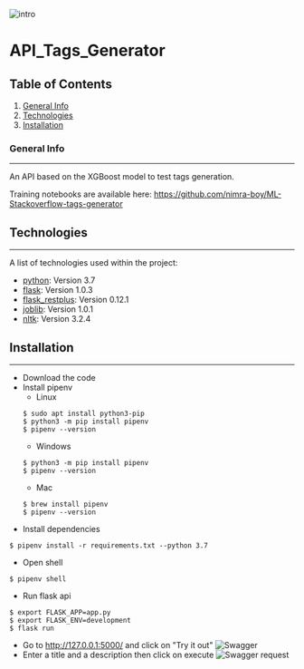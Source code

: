 ![intro](https://user.oc-static.com/upload/2017/01/31/14858512893477_so-logo.png)

# API_Tags_Generator

## Table of Contents
1. [General Info](#general-info)
2. [Technologies](#technologies)
4. [Installation](#installation)

### General Info
***
An API based on the XGBoost model to test tags generation.

Training notebooks are available here: https://github.com/nimra-boy/ML-Stackoverflow-tags-generator

## Technologies
***
A list of technologies used within the project:
* [python](https://www.python.org/): Version 3.7
* [flask](https://flask.palletsprojects.com/en/2.0.x/): Version 1.0.3
* [flask_restplus](https://github.com/noirbizarre/flask-restplus): Version 0.12.1
* [joblib](https://joblib.readthedocs.io/en/latest/): Version 1.0.1
* [nltk](https://www.nltk.org/): Version 3.2.4

## Installation
***
* Download the code
* Install pipenv
  - Linux 
  ```
  $ sudo apt install python3-pip
  $ python3 -m pip install pipenv
  $ pipenv --version
  ```
  - Windows
  ```
  $ python3 -m pip install pipenv
  $ pipenv --version
  ```
  - Mac
  ```
  $ brew install pipenv
  $ pipenv --version
  ```
* Install dependencies
```
$ pipenv install -r requirements.txt --python 3.7
```
* Open shell
```
$ pipenv shell
```
* Run flask api
```
$ export FLASK_APP=app.py
$ export FLASK_ENV=development
$ flask run
```
* Go to http://127.0.0.1:5000/ and click on "Try it out"
![Swagger](/images/localhost-swagger.png)
* Enter a title and a description then click on execute
![Swagger request](/images/swagger-request.png)
